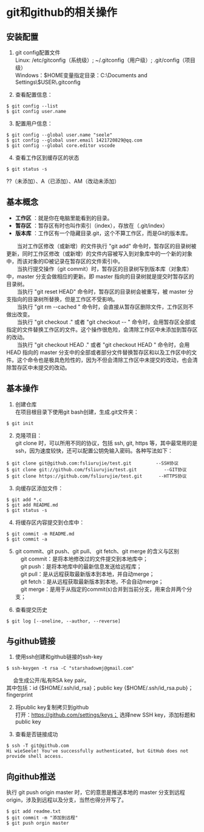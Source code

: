 # git和github的相关操作

## 安装配置
1. git config配置文件  
Linux: /etc/gitconfig（系统级）; ~/.gitconfig（用户级）; .git/config（项目级）  
Windows：\$HOME变量指定目录：C:\Documents and Settings\\$USER\\.gitconfig  

2. 查看配置信息：  
```
$ git config --list  
$ git config user.name  
```

3. 配置用户信息：  
```
$ git config --global user.name "seele"  
$ git config --global user.email 1421720829@qq.com  
$ git config --global core.editor vscode  
```

4. 查看工作区到缓存区的状态  
```
$ git status -s  
```
??（未添加）、A（已添加）、AM（改动未添加）  

## 基本概念
- **工作区** ：就是你在电脑里能看到的目录。
- **暂存区** ：暂存区有时也叫作索引（index），存放在（.git/index）
- **版本库** ：工作区有一个隐藏目录.git，这个不算工作区，而是Git的版本库。

&emsp;&emsp;当对工作区修改（或新增）的文件执行 "git add" 命令时，暂存区的目录树被更新，同时工作区修改（或新增）的文件内容被写入到对象库中的一个新的对象中，而该对象的ID被记录在暂存区的文件索引中。  
&emsp;&emsp;当执行提交操作（git commit）时，暂存区的目录树写到版本库（对象库）中，master 分支会做相应的更新。即 master 指向的目录树就是提交时暂存区的目录树。  
&emsp;&emsp;当执行 "git reset HEAD" 命令时，暂存区的目录树会被重写，被 master 分支指向的目录树所替换，但是工作区不受影响。  
&emsp;&emsp;当执行 "git rm --cached <file>" 命令时，会直接从暂存区删除文件，工作区则不做出改变。  
&emsp;&emsp;当执行 "git checkout ." 或者 "git checkout -- <file>" 命令时，会用暂存区全部或指定的文件替换工作区的文件。这个操作很危险，会清除工作区中未添加到暂存区的改动。  
&emsp;&emsp;当执行 "git checkout HEAD ." 或者 "git checkout HEAD <file>" 命令时，会用 HEAD 指向的 master 分支中的全部或者部分文件替换暂存区和以及工作区中的文件。这个命令也是极具危险性的，因为不但会清除工作区中未提交的改动，也会清除暂存区中未提交的改动。  

## 基本操作

1. 创建仓库  
在项目根目录下使用git bash创建，生成.git文件夹：  
```
$ git init
```

2. 克隆项目：  
git clone 时，可以所用不同的协议，包括 ssh, git, https 等，其中最常用的是 ssh，因为速度较快，还可以配置公钥免输入密码。各种写法如下：  
```
$ git clone git@github.com:fsliurujie/test.git         --SSH协议  
$ git clone git://github.com/fsliurujie/test.git          --GIT协议  
$ git clone https://github.com/fsliurujie/test.git      --HTTPS协议  
```

3. 向缓存区添加文件：  
```
$ git add *.c  
$ git add README.md  
$ git status -s  
```

4. 将缓存区内容提交到仓库中：  
```
$ git commit -m README.md  
$ git commit -a  
```

5. git commit、git push、git pull、 git fetch、git merge 的含义与区别  
&emsp;git commit：是将本地修改过的文件提交到本地库中；  
&emsp;git push：是将本地库中的最新信息发送给远程库；  
&emsp;git pull：是从远程获取最新版本到本地，并自动merge；  
&emsp;git fetch：是从远程获取最新版本到本地，不会自动merge；  
&emsp;git merge：是用于从指定的commit(s)合并到当前分支，用来合并两个分支；  

6. 查看提交历史  
```
$ git log [--oneline, --author, --reverse]  
```

## 与github链接
1. 使用ssh创建和github链接的ssh-key  
```
$ ssh-keygen -t rsa -C "starshadowmj@gmail.com"  
```
&emsp; 会生成公开/私有RSA key pair。  
其中包括：id {\$HOME/.ssh/id_rsa}；public key {\$HOME/.ssh/id_rsa.pub}；fingerprint

2. 将public key复制拷贝到github  
打开：https://github.com/settings/keys；
选择new SSH key，添加标题和public key

3. 查看是否链接成功
```
$ ssh -T git@github.com
Hi wieSeele! You've successfully authenticated, but GitHub does not provide shell access.
```

## 向github推送
执行 git push origin master 时，它的意思是推送本地的 master 分支到远程 origin，涉及到远程以及分支，当然也得分开写了。  
```
$ git add readme.txt  
$ git commit -m "添加到远程"  
$ git push orgin master  
```